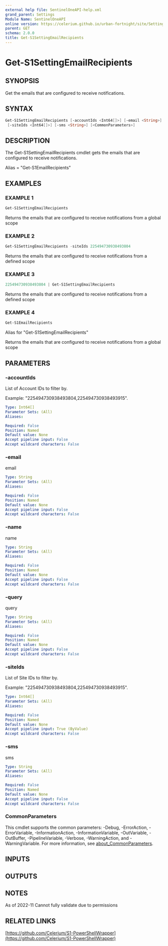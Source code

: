 ```yaml
---
external help file: SentinelOneAPI-help.xml
grand_parent: Settings
Module Name: SentinelOneAPI
online version: https://celerium.github.io/urban-fortnight/site/Settings/Get-S1SettingEmailRecipients.html
parent: GET
schema: 2.0.0
title: Get-S1SettingEmailRecipients
---
```


# Get-S1SettingEmailRecipients

## SYNOPSIS
Get the emails that are configured to receive notifications.

## SYNTAX

```powershell
Get-S1SettingEmailRecipients [-accountIds <Int64[]>] [-email <String>] [-name <String>] [-query <String>]
 [-siteIds <Int64[]>] [-sms <String>] [<CommonParameters>]
```

## DESCRIPTION
The Get-S1SettingEmailRecipients cmdlet gets the emails that
are configured to receive notifications.

Alias = "Get-S1EmailRecipients"

## EXAMPLES

### EXAMPLE 1
```powershell
Get-S1SettingEmailRecipients
```

Returns the emails that are configured to receive notifications from a global scope

### EXAMPLE 2
```powershell
Get-S1SettingEmailRecipients -siteIds 225494730938493804
```

Returns the emails that are configured to receive notifications from a defined scope

### EXAMPLE 3
```powershell
225494730938493804 | Get-S1SettingEmailRecipients
```

Returns the emails that are configured to receive notifications from a defined scope

### EXAMPLE 4
```powershell
Get-S1EmailRecipients
```

Alias for "Get-S1SettingEmailRecipients"

Returns the emails that are configured to receive notifications from a global scope

## PARAMETERS

### -accountIds
List of Account IDs to filter by.

Example: "225494730938493804,225494730938493915".

```yaml
Type: Int64[]
Parameter Sets: (All)
Aliases:

Required: False
Position: Named
Default value: None
Accept pipeline input: False
Accept wildcard characters: False
```

### -email
email

```yaml
Type: String
Parameter Sets: (All)
Aliases:

Required: False
Position: Named
Default value: None
Accept pipeline input: False
Accept wildcard characters: False
```

### -name
name

```yaml
Type: String
Parameter Sets: (All)
Aliases:

Required: False
Position: Named
Default value: None
Accept pipeline input: False
Accept wildcard characters: False
```

### -query
query

```yaml
Type: String
Parameter Sets: (All)
Aliases:

Required: False
Position: Named
Default value: None
Accept pipeline input: False
Accept wildcard characters: False
```

### -siteIds
List of Site IDs to filter by.

Example: "225494730938493804,225494730938493915".

```yaml
Type: Int64[]
Parameter Sets: (All)
Aliases:

Required: False
Position: Named
Default value: None
Accept pipeline input: True (ByValue)
Accept wildcard characters: False
```

### -sms
sms

```yaml
Type: String
Parameter Sets: (All)
Aliases:

Required: False
Position: Named
Default value: None
Accept pipeline input: False
Accept wildcard characters: False
```

### CommonParameters
This cmdlet supports the common parameters: -Debug, -ErrorAction, -ErrorVariable, -InformationAction, -InformationVariable, -OutVariable, -OutBuffer, -PipelineVariable, -Verbose, -WarningAction, and -WarningVariable. For more information, see [about_CommonParameters](http://go.microsoft.com/fwlink/?LinkID=113216).

## INPUTS

## OUTPUTS

## NOTES
As of 2022-11
    Cannot fully validate due to permissions

## RELATED LINKS

[https://github.com/Celerium/S1-PowerShellWrapper](https://github.com/Celerium/S1-PowerShellWrapper)

